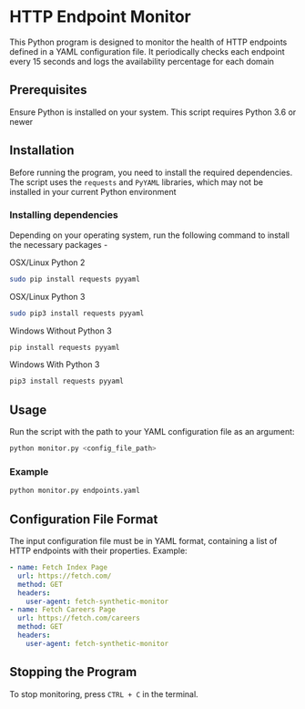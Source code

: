# HTTP Endpoint Monitor

This Python program is designed to monitor the health of HTTP endpoints defined in a YAML configuration file. It periodically checks each endpoint every 15 seconds and logs the availability percentage for each domain

## Prerequisites

Ensure Python is installed on your system. This script requires Python 3.6 or newer

## Installation

Before running the program, you need to install the required dependencies. The script uses the `requests` and `PyYAML` libraries, which may not be installed in your current Python environment

### Installing dependencies

Depending on your operating system, run the following command to install the necessary packages - 

OSX/Linux Python 2
```sh
sudo pip install requests pyyaml
```

OSX/Linux Python 3
```sh
sudo pip3 install requests pyyaml
```

Windows Without Python 3
```sh
pip install requests pyyaml
```

Windows With Python 3
```sh
pip3 install requests pyyaml
```

## Usage

Run the script with the path to your YAML configuration file as an argument:

```sh
python monitor.py <config_file_path>
```

### Example

```sh
python monitor.py endpoints.yaml
```

## Configuration File Format

The input configuration file must be in YAML format, containing a list of HTTP endpoints with their properties. Example:

```yaml
- name: Fetch Index Page
  url: https://fetch.com/
  method: GET
  headers:
    user-agent: fetch-synthetic-monitor
- name: Fetch Careers Page
  url: https://fetch.com/careers
  method: GET
  headers:
    user-agent: fetch-synthetic-monitor
```

## Stopping the Program

To stop monitoring, press `CTRL + C` in the terminal.
